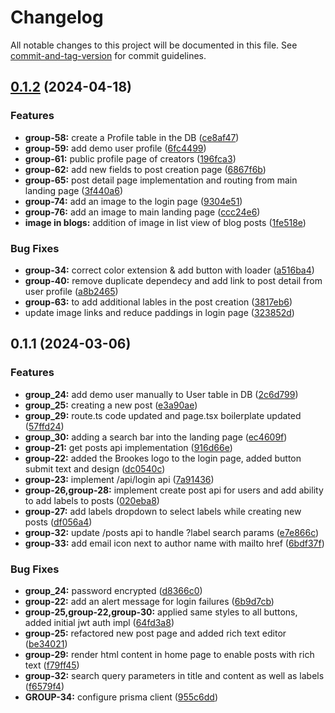 # Changelog

All notable changes to this project will be documented in this file. See [commit-and-tag-version](https://github.com/absolute-version/commit-and-tag-version) for commit guidelines.

## [0.1.2](https://github-brookes/ridakk2/COMP7029_Group_Project/compare/v0.1.1...v0.1.2) (2024-04-18)


### Features

* **group-58:** create a Profile table in the DB ([ce8af47](https://github-brookes/ridakk2/COMP7029_Group_Project/commit/ce8af47006ca64e3c3a5bc36a3b6371bc3fc3300))
* **group-59:** add demo user profile ([6fc4499](https://github-brookes/ridakk2/COMP7029_Group_Project/commit/6fc44998e21091360382bd47047ee97a2b861ea9))
* **group-61:** public profile page of creators ([196fca3](https://github-brookes/ridakk2/COMP7029_Group_Project/commit/196fca330104b7338e5bf13c1dbcfb7475085c55))
* **group-62:** add new fields to post creation page ([6867f6b](https://github-brookes/ridakk2/COMP7029_Group_Project/commit/6867f6bbdddae2a2c517f64c0b476c5031cf57d9))
* **group-65:** post detail page implementation and routing from main landing page ([3f440a6](https://github-brookes/ridakk2/COMP7029_Group_Project/commit/3f440a63e3350cebea1659f793988f17ac152b06))
* **group-74:** add an image to the login page ([9304e51](https://github-brookes/ridakk2/COMP7029_Group_Project/commit/9304e5112a5de39d285c435484de1e561016a12e))
* **group-76:** add an image to main landing page ([ccc24e6](https://github-brookes/ridakk2/COMP7029_Group_Project/commit/ccc24e65dc19c7098b408cd8ee92608229ce2e60))
* **image in blogs:** addition of image in list view of blog posts ([1fe518e](https://github-brookes/ridakk2/COMP7029_Group_Project/commit/1fe518ed0e10fe37055d73c6fcbb6043afe64090))


### Bug Fixes

* **group-34:** correct color extension & add button with loader ([a516ba4](https://github-brookes/ridakk2/COMP7029_Group_Project/commit/a516ba49ed25bc15118bb776199b645f5ea3b24b))
* **group-40:** remove duplicate dependecy and add link to post detail from user profile ([a8b2465](https://github-brookes/ridakk2/COMP7029_Group_Project/commit/a8b2465a456b9fddd8fe28adfd81a940c435c09b))
* **group-63:** to add additional lables in the post creation ([3817eb6](https://github-brookes/ridakk2/COMP7029_Group_Project/commit/3817eb61bee8bcb405f5aad15f76d5132887096e))
* update image links and reduce paddings in login page ([323852d](https://github-brookes/ridakk2/COMP7029_Group_Project/commit/323852d4f7f1810cc7ef8a83aef997485330f49a))

## 0.1.1 (2024-03-06)


### Features

* **group_24:** add demo user manually to User table in DB ([2c6d799](https://github-brookes/ridakk2/COMP7029_Group_Project/commit/2c6d799b1067d79feb8b8040ee6fa9755a633748))
* **group_25:** creating a new post ([e3a90ae](https://github-brookes/ridakk2/COMP7029_Group_Project/commit/e3a90aeb69e3be1fecf8fb13173f2a35d9692908))
* **group_29:** route.ts code updated and page.tsx boilerplate updated ([57ffd24](https://github-brookes/ridakk2/COMP7029_Group_Project/commit/57ffd2477a954bf23bc0e98fdaeaf756ae15b664))
* **group_30:** adding a search bar into the landing page ([ec4609f](https://github-brookes/ridakk2/COMP7029_Group_Project/commit/ec4609f125f7577029a8fc9370111862f723bc03))
* **group-21:** get posts api implementation ([916d66e](https://github-brookes/ridakk2/COMP7029_Group_Project/commit/916d66eecb4da48b82a6ecb51b15ee63221333e3))
* **group-22:** added the Brookes logo to the login page, added button submit text and design ([dc0540c](https://github-brookes/ridakk2/COMP7029_Group_Project/commit/dc0540c61bdafc059ee3441137d22a484dc98469))
* **group-23:** implement /api/login api ([7a91436](https://github-brookes/ridakk2/COMP7029_Group_Project/commit/7a914364c3ef723e47c21c8ee6face755bcca4a5))
* **group-26,group-28:** implement create post api for users and add ability to add labels to posts ([020eba8](https://github-brookes/ridakk2/COMP7029_Group_Project/commit/020eba8c2551a5c29123e4dc16deb75ce3cf37d5))
* **group-27:** add labels dropdown to select labels while creating new posts ([df056a4](https://github-brookes/ridakk2/COMP7029_Group_Project/commit/df056a4668b8609848d32976d994dff2b881c23a))
* **group-32:** update /posts api to handle ?label search params ([e7e866c](https://github-brookes/ridakk2/COMP7029_Group_Project/commit/e7e866c590f9b75e2f291a64f084fb01b11fbbab))
* **group-33:** add email icon next to author name with mailto href ([6bdf37f](https://github-brookes/ridakk2/COMP7029_Group_Project/commit/6bdf37f0410a18b73b11ed49a9eea13ed63080b8))


### Bug Fixes

* **group_24:** password encrypted ([d8366c0](https://github-brookes/ridakk2/COMP7029_Group_Project/commit/d8366c08a106f2dc6706767a93d57193930dc649))
* **group-22:** add an alert message for login failures ([6b9d7cb](https://github-brookes/ridakk2/COMP7029_Group_Project/commit/6b9d7cbcedadcecd724a5b72b2e15aba6d30ae0b))
* **group-25,group-22,group-30:** applied same styles to all buttons, added initial jwt auth impl ([64fd3a8](https://github-brookes/ridakk2/COMP7029_Group_Project/commit/64fd3a8bd33f1fe66adfd52c09187737def7e4b1))
* **group-25:** refactored new post page and added rich text editor ([be34021](https://github-brookes/ridakk2/COMP7029_Group_Project/commit/be340216fd20b36ff9d09ba4e7bef4680d402772))
* **group-29:** render html content in home page to enable posts with rich text ([f79ff45](https://github-brookes/ridakk2/COMP7029_Group_Project/commit/f79ff457bfd3c40a185aadce6a78496cfbd84590))
* **group-32:** search query parameters in title and content as well as labels ([f6579f4](https://github-brookes/ridakk2/COMP7029_Group_Project/commit/f6579f4788eedab16699db97fde5518ab5b19f7f))
* **GROUP-34:** configure prisma client ([955c6dd](https://github-brookes/ridakk2/COMP7029_Group_Project/commit/955c6dd96421bd59f0d188b66773cecc3480ef4b))
